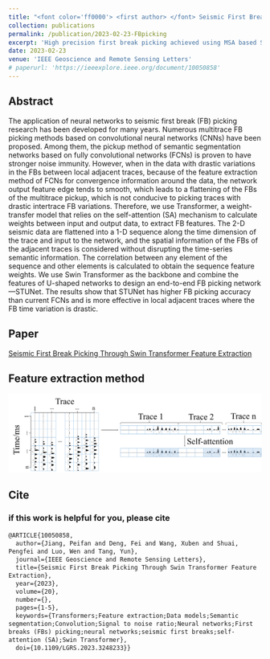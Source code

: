 ```yaml
---
title: "<font color='ff0000'> <first author> </font> Seismic First Break Picking Through Swin Transformer Feature Extraction"
collection: publications
permalink: /publication/2023-02-23-FBpicking
excerpt: 'High precision first break picking achieved using MSA based Swin Transformer.'
date: 2023-02-23
venue: 'IEEE Geoscience and Remote Sensing Letters'
# paperurl: 'https://ieeexplore.ieee.org/document/10050858'
---
```


## Abstract

The application of neural networks to seismic first break (FB) picking research has been developed for many years. Numerous multitrace FB picking methods based on convolutional neural networks (CNNs) have been proposed. Among them, the pickup method of semantic segmentation networks based on fully convolutional networks (FCNs) is proven to have stronger noise immunity. However, when in the data with drastic variations in the FBs between local adjacent traces, because of the feature extraction method of FCNs for convergence information around the data, the network output feature edge tends to smooth, which leads to a flattening of the FBs of the multitrace pickup, which is not conducive to picking traces with drastic intertrace FB variations. Therefore, we use Transformer, a weight-transfer model that relies on the self-attention (SA) mechanism to calculate weights between input and output data, to extract FB features. The 2-D seismic data are flattened into a 1-D sequence along the time dimension of the trace and input to the network, and the spatial information of the FBs of the adjacent traces is considered without disrupting the time-series semantic information. The correlation between any element of the sequence and other elements is calculated to obtain the sequence feature weights. We use Swin Transformer as the backbone and combine the features of U-shaped networks to design an end-to-end FB picking network—STUNet. The results show that STUNet has higher FB picking accuracy than current FCNs and is more effective in local adjacent traces where the FB time variation is drastic.

## Paper

[Seismic First Break Picking Through Swin Transformer Feature Extraction](https://ieeexplore.ieee.org/document/10050858 )

## Feature extraction method
![掩码策略](../images/FB/fig.jpg)


## Cite


### if this work is helpful for you, please cite

```
@ARTICLE{10050858,
  author={Jiang, Peifan and Deng, Fei and Wang, Xuben and Shuai, Pengfei and Luo, Wen and Tang, Yun},
  journal={IEEE Geoscience and Remote Sensing Letters}, 
  title={Seismic First Break Picking Through Swin Transformer Feature Extraction}, 
  year={2023},
  volume={20},
  number={},
  pages={1-5},
  keywords={Transformers;Feature extraction;Data models;Semantic segmentation;Convolution;Signal to noise ratio;Neural networks;First breaks (FBs) picking;neural networks;seismic first breaks;self-attention (SA);Swin Transformer},
  doi={10.1109/LGRS.2023.3248233}}


````


